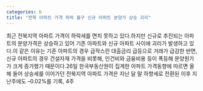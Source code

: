 ```yaml
---
categories: b
title: "전북 아파트 가격 하락 불구 신규 아파트 분양가 상승 괴리"
---
```

최근 전북지역 아파트 가격이 하락세를 면치 못하고 있다.하지만 신규로 추진되는 아파트의 분양가격은 상승하고 있어 기존 아파트와 신규 아파트 사이에 괴리가 발생하고 있다.이 같은 이유는 기존 아파트의 경우 급작스런 대출금리 급등으로 거래가 급감한 반면, 신규 아파트의 경우 건설자재 가격을 비롯해, 인건비와 금융비용 등이 폭등해 분양원가가 크게 증가했기 때문이다.26일 한국부동산원이 집계한 아파트 가격동향에 따르면 올해 들어 상승세를 이어가던 전북지역 아파트 가격은 지난 달 말 하향세로 전환된 이후 지난주에도 –0.02%를 기록, 4주